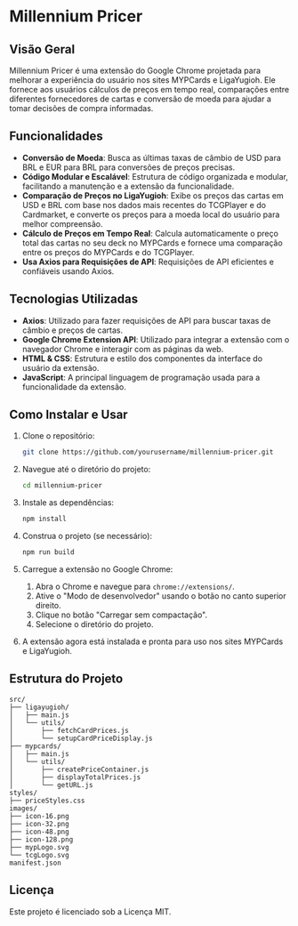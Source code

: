 
# Millennium Pricer

## Visão Geral

Millennium Pricer é uma extensão do Google Chrome projetada para melhorar a experiência do usuário nos sites MYPCards e LigaYugioh. Ele fornece aos usuários cálculos de preços em tempo real, comparações entre diferentes fornecedores de cartas e conversão de moeda para ajudar a tomar decisões de compra informadas.

## Funcionalidades

- **Conversão de Moeda**: Busca as últimas taxas de câmbio de USD para BRL e EUR para BRL para conversões de preços precisas.
- **Código Modular e Escalável**: Estrutura de código organizada e modular, facilitando a manutenção e a extensão da funcionalidade.
- **Comparação de Preços no LigaYugioh**: Exibe os preços das cartas em USD e BRL com base nos dados mais recentes do TCGPlayer e do Cardmarket, e converte os preços para a moeda local do usuário para melhor compreensão.
- **Cálculo de Preços em Tempo Real**: Calcula automaticamente o preço total das cartas no seu deck no MYPCards e fornece uma comparação entre os preços do MYPCards e do TCGPlayer.
- **Usa Axios para Requisições de API**: Requisições de API eficientes e confiáveis usando Axios.

## Tecnologias Utilizadas

- **Axios**: Utilizado para fazer requisições de API para buscar taxas de câmbio e preços de cartas.
- **Google Chrome Extension API**: Utilizado para integrar a extensão com o navegador Chrome e interagir com as páginas da web.
- **HTML & CSS**: Estrutura e estilo dos componentes da interface do usuário da extensão.
- **JavaScript**: A principal linguagem de programação usada para a funcionalidade da extensão.

## Como Instalar e Usar

1. Clone o repositório:
    ```sh
    git clone https://github.com/yourusername/millennium-pricer.git
    ```

2. Navegue até o diretório do projeto:
    ```sh
    cd millennium-pricer
    ```

3. Instale as dependências:
    ```sh
    npm install
    ```

4. Construa o projeto (se necessário):
    ```sh
    npm run build
    ```

5. Carregue a extensão no Google Chrome:
    1. Abra o Chrome e navegue para `chrome://extensions/`.
    2. Ative o "Modo de desenvolvedor" usando o botão no canto superior direito.
    3. Clique no botão "Carregar sem compactação".
    4. Selecione o diretório do projeto.

6. A extensão agora está instalada e pronta para uso nos sites MYPCards e LigaYugioh.

## Estrutura do Projeto

```
src/
├── ligayugioh/
│   ├── main.js
│   └── utils/
│       ├── fetchCardPrices.js
│       └── setupCardPriceDisplay.js
├── mypcards/
│   ├── main.js
│   └── utils/
│       ├── createPriceContainer.js
│       ├── displayTotalPrices.js
│       └── getURL.js
styles/
├── priceStyles.css
images/
├── icon-16.png
├── icon-32.png
├── icon-48.png
├── icon-128.png
├── mypLogo.svg
└── tcgLogo.svg
manifest.json
```

## Licença

Este projeto é licenciado sob a Licença MIT.
